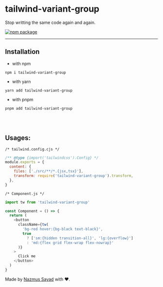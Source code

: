 # tailwind-variant-group

Stop writting the same code again and again.

<a href="https://npmjs.com/package/tailwind-variant-group">
  <img src="https://img.shields.io/npm/v/tailwind-variant-group" alt="npm package"> 
</a>

---

## Installation

- with npm

```shell
npm i tailwind-variant-group
```

- with yarn

```shell
yarn add tailwind-variant-group
```

- with pnpm

```shell
pnpm add tailwind-variant-group
```

<br/> <br/>

## Usages:

`/* tailwind.config.cjs */`

```js
/** @type {import('tailwindcss').Config} */
module.exports = {
  content: {
    files: ['./src/**/*.{jsx,tsx}'],
    transform: require('tailwind-variant-group').transform,
  },
}
```

`/* Component.js */`

```js
import tw from 'tailwind-variant-group'

const Component = () => {
  return (
    <button
      className={tw(
        'bg-red hover:{bg-black text-black}',
        true
          ? ['sm:{hidden transition-all}', 'lg:{overflow}']
          : 'md:{flex grid flex-wrap flex-nowrap}'
      )}
    >
      Click me
    </button>
  )
}
```

Made by [Nazmus Sayad](https://github.com/NazmusSayad) with ❤️.
